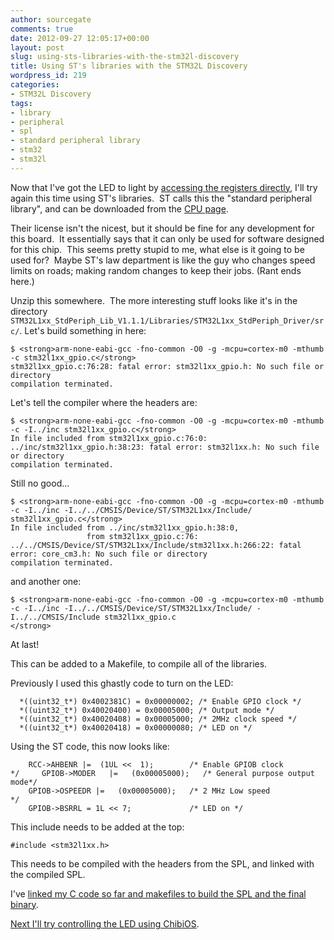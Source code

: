 ```yaml
---
author: sourcegate
comments: true
date: 2012-09-27 12:05:17+00:00
layout: post
slug: using-sts-libraries-with-the-stm32l-discovery
title: Using ST's libraries with the STM32L Discovery
wordpress_id: 219
categories:
- STM32L Discovery
tags:
- library
- peripheral
- spl
- standard peripheral library
- stm32
- stm32l
---
```


Now that I've got the LED to light by [accessing the registers directly](http://sourcegate.wordpress.com/2012/09/24/blinky-on-the-stm32l-discovery/), I'll try again this time using ST's libraries.  ST calls this the "standard peripheral library", and can be downloaded from the [CPU page](http://www.st.com/internet/mcu/product/248820.jsp#FIRMWARE).

Their license isn't the nicest, but it should be fine for any development for this board.  It essentially says that it can only be used for software designed for this chip.  This seems pretty stupid to me, what else is it going to be used for?  Maybe ST's law department is like the guy who changes speed limits on roads; making random changes to keep their jobs. (Rant ends here.)

Unzip this somewhere.  The more interesting stuff looks like it's in the directory `STM32L1xx_StdPeriph_Lib_V1.1.1/Libraries/STM32L1xx_StdPeriph_Driver/src/`. Let's build something in here:

    
    $ <strong>arm-none-eabi-gcc -fno-common -O0 -g -mcpu=cortex-m0 -mthumb -c stm32l1xx_gpio.c</strong>
    stm32l1xx_gpio.c:76:28: fatal error: stm32l1xx_gpio.h: No such file or directory
    compilation terminated.


Let's tell the compiler where the headers are:

    
    $ <strong>arm-none-eabi-gcc -fno-common -O0 -g -mcpu=cortex-m0 -mthumb -c -I../inc stm32l1xx_gpio.c</strong> 
    In file included from stm32l1xx_gpio.c:76:0:
    ../inc/stm32l1xx_gpio.h:38:23: fatal error: stm32l1xx.h: No such file or directory
    compilation terminated.


Still no good...

    
    $ <strong>arm-none-eabi-gcc -fno-common -O0 -g -mcpu=cortex-m0 -mthumb -c -I../inc -I../../CMSIS/Device/ST/STM32L1xx/Include/ stm32l1xx_gpio.c</strong>
    In file included from ../inc/stm32l1xx_gpio.h:38:0,
                     from stm32l1xx_gpio.c:76:
    ../../CMSIS/Device/ST/STM32L1xx/Include/stm32l1xx.h:266:22: fatal error: core_cm3.h: No such file or directory
    compilation terminated.


and another one:

    
    $ <strong>arm-none-eabi-gcc -fno-common -O0 -g -mcpu=cortex-m0 -mthumb -c -I../inc -I../../CMSIS/Device/ST/STM32L1xx/Include/ -I../../CMSIS/Include stm32l1xx_gpio.c
    </strong>


At last!

This can be added to a Makefile, to compile all of the libraries.

Previously I used this ghastly code to turn on the LED:

    
      *((uint32_t*) 0x4002381C) = 0x00000002; /* Enable GPIO clock */
      *((uint32_t*) 0x40020400) = 0x00005000; /* Output mode */
      *((uint32_t*) 0x40020408) = 0x00005000; /* 2MHz clock speed */
      *((uint32_t*) 0x40020418) = 0x00000080; /* LED on */


Using the ST code, this now looks like:

    
        RCC->AHBENR |=  (1UL <<  1);        /* Enable GPIOB clock         */     GPIOB->MODER   |=   (0x00005000);   /* General purpose output mode*/
        GPIOB->OSPEEDR |=   (0x00005000);   /* 2 MHz Low speed            */
        GPIOB->BSRRL = 1L << 7;             /* LED on */


This include needs to be added at the top:

    
    #include <stm32l1xx.h>


This needs to be compiled with the headers from the SPL, and linked with the compiled SPL.

I've [linked my C code so far and makefiles to build the SPL and the final binary](https://docs.google.com/open?id=0B4_b067bayWtcE1xNUVLaUJyUnM).

[Next I'll try controlling the LED using ChibiOS](http://sourcegate.wordpress.com/2012/10/01/chibios-on-the-stm32l-discovery/).


